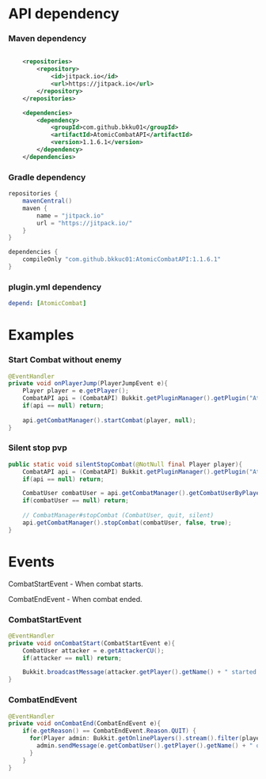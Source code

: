 # API dependency

### Maven dependency
```xml

    <repositories>
        <repository>
            <id>jitpack.io</id>
            <url>https://jitpack.io</url>
        </repository>
    </repositories>

    <dependencies>
        <dependency>
            <groupId>com.github.bkku01</groupId>
            <artifactId>AtomicCombatAPI</artifactId>
            <version>1.1.6.1</version>
        </dependency>
    </dependencies>

```

### Gradle dependency
```groovy
repositories {
    mavenCentral()
    maven {
        name = "jitpack.io"
        url = "https://jitpack.io/"
    }
}

dependencies {
    compileOnly "com.github.bkkuc01:AtomicCombatAPI:1.1.6.1"
}
```

### plugin.yml dependency
```YAML
depend: [AtomicCombat]
```

# Examples

### Start Combat without enemy
```java
@EventHandler
private void onPlayerJump(PlayerJumpEvent e){
    Player player = e.getPlayer();
    CombatAPI api = (CombatAPI) Bukkit.getPluginManager().getPlugin("AtomicCombat");
    if(api == null) return;
        
    api.getCombatManager().startCombat(player, null);
}
```

### Silent stop pvp
```java
public static void silentStopCombat(@NotNull final Player player){
    CombatAPI api = (CombatAPI) Bukkit.getPluginManager().getPlugin("AtomicCombat");
    if(api == null) return;

    CombatUser combatUser = api.getCombatManager().getCombatUserByPlayer(player);
    if(combatUser == null) return;
        
    // CombatManager#stopCombat (CombatUser, quit, silent)
    api.getCombatManager().stopCombat(combatUser, false, true);
}
```

# Events

CombatStartEvent - When combat starts.

CombatEndEvent - When combat ended.

### CombatStartEvent
```java
@EventHandler
private void onCombatStart(CombatStartEvent e){
    CombatUser attacker = e.getAttackerCU();
    if(attacker == null) return;

    Bukkit.broadcastMessage(attacker.getPlayer().getName() + " started pvp with " + e.getTargetCU().getPlayer().getName());
}
```

### CombatEndEvent
```java
@EventHandler
private void onCombatEnd(CombatEndEvent e){
    if(e.getReason() == CombatEndEvent.Reason.QUIT) {
      for(Player admin: Bukkit.getOnlinePlayers().stream().filter(player -> player.isOnline()).collect(Collectors.toList())) {
        admin.sendMessage(e.getCombatUser().getPlayer().getName() + " quited in combat time and was killed by punish!");
      }
    }
}
```



